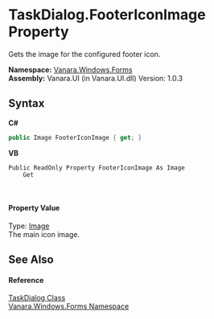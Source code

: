 # TaskDialog.FooterIconImage Property 
 

Gets the image for the configured footer icon.

**Namespace:**&nbsp;<a href="c580cf52-4028-70db-28d0-f9b1abc03861">Vanara.Windows.Forms</a><br />**Assembly:**&nbsp;Vanara.UI (in Vanara.UI.dll) Version: 1.0.3

## Syntax

**C#**<br />
``` C#
public Image FooterIconImage { get; }
```

**VB**<br />
``` VB
Public ReadOnly Property FooterIconImage As Image
	Get
```

<br />

#### Property Value
Type: <a href="http://msdn2.microsoft.com/en-us/library/k7e7b2kd" target="_blank">Image</a><br />The main icon image.

## See Also


#### Reference
<a href="0e4976bb-9701-b107-c589-9d00dabbbae0">TaskDialog Class</a><br /><a href="c580cf52-4028-70db-28d0-f9b1abc03861">Vanara.Windows.Forms Namespace</a><br />